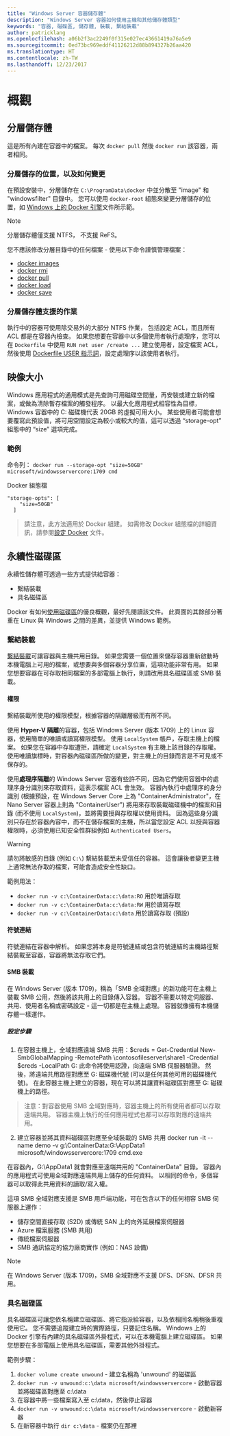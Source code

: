 ```yaml
---
title: "Windows Server 容器儲存體"
description: "Windows Server 容器如何使用主機和其他儲存體類型"
keywords: "容器, 磁碟區, 儲存體, 裝載, 繫結裝載"
author: patricklang
ms.openlocfilehash: a06b2f3ac2249f0f315e027ec43661419a76a5e9
ms.sourcegitcommit: 0ed73bc969eddf41126212d88b894327b26aa420
ms.translationtype: HT
ms.contentlocale: zh-TW
ms.lasthandoff: 12/23/2017
---
```

# <a name="overview"></a>概觀

<!-- Great diagram would be great! -->


## <a name="layer-storage"></a>分層儲存體

這是所有內建在容器中的檔案。 每次 `docker pull` 然後 `docker run` 該容器，兩者相同。


### <a name="where-layers-are-stored-and-how-to-change-it"></a>分層儲存的位置，以及如何變更

在預設安裝中，分層儲存在 `C:\ProgramData\docker` 中並分散至 "image" 和 "windowsfilter" 目錄中。 您可以使用 `docker-root` 組態來變更分層儲存的位置，如 [Windows 上的 Docker 引擎](docker/configure_docker_daemon.md)文件所示範。

> [!NOTE]
> 分層儲存體僅支援 NTFS， 不支援 ReFS。

您不應該修改分層目錄中的任何檔案 - 使用以下命令謹慎管理檔案：

- [docker images](https://docs.docker.com/engine/reference/commandline/images/)
- [docker rmi](https://docs.docker.com/engine/reference/commandline/rmi/)
- [docker pull](https://docs.docker.com/engine/reference/commandline/pull/)
- [docker load](https://docs.docker.com/engine/reference/commandline/load/)
- [docker save](https://docs.docker.com/engine/reference/commandline/save/)

### <a name="supported-operations-in-layer-storage"></a>分層儲存體支援的作業

執行中的容器可使用除交易外的大部分 NTFS 作業， 包括設定 ACL，而且所有 ACL 都是在容器內檢查。 如果您想要在容器中以多個使用者執行處理序，您可以在 `Dockerfile` 中使用 `RUN net user /create ...` 建立使用者，設定檔案 ACL，然後使用 [Dockerfile USER 指示詞](https://docs.docker.com/engine/reference/builder/#user)，設定處理序以該使用者執行。


##  <a name="image-size"></a>映像大小
Windows 應用程式的通用模式是先查詢可用磁碟空間量，再安裝或建立新的檔案，或做為清除暫存檔案的觸發程序。  以最大化應用程式相容性為目標，Windows 容器中的 C: 磁碟機代表 20GB 的虛擬可用大小。  某些使用者可能會想要覆寫此預設值，將可用空間設定為較小或較大的值，這可以透過 “storage-opt” 組態中的 “size” 選項完成。

### <a name="examples"></a>範例
命令列： `docker run --storage-opt "size=50GB" microsoft/windowsservercore:1709 cmd`

Docker 組態檔
```
"storage-opts": [
    "size=50GB"
  ]
```
> 請注意，此方法適用於 Docker 組建。
如需修改 Docker 組態檔的詳細資訊，請參閱[設定 Docker](https://docs.microsoft.com/en-us/virtualization/windowscontainers/manage-docker/configure-docker-daemon#configure-docker-with-configuration-file) 文件。


## <a name="persistent-volumes"></a>永續性磁碟區

永續性儲存體可透過一些方式提供給容器：

- 繫結裝載
- 具名磁碟區

Docker 有如何[使用磁碟區](https://docs.docker.com/engine/admin/volumes/volumes/)的優良概觀，最好先閱讀該文件。 此頁面的其餘部分著重在 Linux 與 Windows 之間的差異，並提供 Windows 範例。


### <a name="bind-mounts"></a>繫結裝載

[繫結裝載](https://docs.docker.com/engine/admin/volumes/bind-mounts/)可讓容器與主機共用目錄。 如果您需要一個位置來儲存容器重新啟動時本機電腦上可用的檔案，或想要與多個容器分享位置，這項功能非常有用。 如果您想要容器在可存取相同檔案的多部電腦上執行，則請改用具名磁碟區或 SMB 裝載。

#### <a name="permissions"></a>權限

繫結裝載所使用的權限模型，根據容器的隔離層級而有所不同。

使用 **Hyper-V 隔離**的容器，包括 Windows Server (版本 1709) 上的 Linux 容器，使用簡單的唯讀或讀寫權限模型。
使用 `LocalSystem` 帳戶，存取主機上的檔案。 如果您在容器中存取遭拒，請確定 `LocalSystem` 有主機上該目錄的存取權。
使用唯讀旗標時，對容器內磁碟區所做的變更，對主機上的目錄而言是不可見或不保存的。

使用**處理序隔離**的 Windows Server 容器有些許不同，因為它們使用容器中的處理序身分識別來存取資料，這表示檔案 ACL 會生效。
容器內執行中處理序的身分識別 (根據預設，在 Windows Server Core 上為 "ContainerAdministrator"，在 Nano Server 容器上則為 "ContainerUser") 將用來存取裝載磁碟機中的檔案和目錄 (而不使用 `LocalSystem`)，並將需要授與存取權以使用資料。
因為這些身分識別只存在於容器內容中，而不在儲存檔案的主機，所以當您設定 ACL 以授與容器權限時，必須使用已知安全性群組例如 `Authenticated Users`。

> [!WARNING]
> 請勿將敏感的目錄 (例如 `C:\`) 繫結裝載至未受信任的容器。 這會讓後者變更主機上通常無法存取的檔案，可能會造成安全性缺口。

範例用法： 

- `docker run -v c:\ContainerData:c:\data:RO` 用於唯讀存取
- `docker run -v c:\ContainerData:c:\data:RW` 用於讀寫存取
- `docker run -v c:\ContainerData:c:\data` 用於讀寫存取 (預設)

#### <a name="symlinks"></a>符號連結

符號連結在容器中解析。 如果您將本身是符號連結或包含符號連結的主機路徑繫結裝載至容器，容器將無法存取它們。

#### <a name="smb-mounts"></a>SMB 裝載

在 Windows Server (版本 1709)，稱為「SMB 全域對應」的新功能可在主機上裝載 SMB 公用，然後將該共用上的目錄傳入容器。 容器不需要以特定伺服器、共用、使用者名稱或密碼設定 - 這一切都是在主機上處理。 容器就像擁有本機儲存體一樣運作。

##### <a name="configuration-steps"></a>設定步驟

1. 在容器主機上，全域對應遠端 SMB 共用：$creds = Get-Credential New-SmbGlobalMapping -RemotePath \\contosofileserver\share1 -Credential $creds -LocalPath G: 此命令將使用認證，向遠端 SMB 伺服器驗證。 然後，將遠端共用路徑對應至 G: 磁碟機代號 (可以是任何其他可用的磁碟機代號)。 在此容器主機上建立的容器，現在可以將其讓資料磁碟區對應至 G: 磁碟機上的路徑。

> 注意：對容器使用 SMB 全域對應時，容器主機上的所有使用者都可以存取遠端共用。 容器主機上執行的任何應用程式也都可以存取對應的遠端共用。

2. 建立容器並將其資料磁碟區對應至全域裝載的 SMB 共用  docker run -it --name demo -v g:\ContainerData:G:\AppData1 microsoft/windowsservercore:1709 cmd.exe

在容器內，G:\AppData1 就會對應至遠端共用的 "ContainerData" 目錄。 容器內的應用程式可使用全域對應遠端共用上儲存的任何資料。 以相同的命令，多個容器可以取得此共用資料的讀取/寫入權。

這項 SMB 全域對應支援是 SMB 用戶端功能，可在包含以下的任何相容 SMB 伺服器上運作：

- 儲存空間直接存取 (S2D) 或傳統 SAN 上的向外延展檔案伺服器
- Azure 檔案服務 (SMB 共用)
- 傳統檔案伺服器
- SMB 通訊協定的協力廠商實作 (例如：NAS 設備)

> [!NOTE]
> 在 Windows Server (版本 1709)，SMB 全域對應不支援 DFS、DFSN、DFSR 共用。

### <a name="named-volumes"></a>具名磁碟區

具名磁碟區可讓您依名稱建立磁碟區、將它指派給容器，以及依相同名稱稍後重複使用它。 您不需要追蹤建立時的實際路徑，只要記住名稱。 Windows 上的 Docker 引擎有內建的具名磁碟區外掛程式，可以在本機電腦上建立磁碟區。 如果您想要在多部電腦上使用具名磁碟區，需要其他外掛程式。

範例步驟：

1. `docker volume create unwound` - 建立名稱為 'unwound' 的磁碟區
2. `docker run -v unwound:c:\data microsoft/windowsservercore` - 啟動容器並將磁碟區對應至 c:\data
3. 在容器中將一些檔案寫入至 c:\data，然後停止容器
4. `docker run -v unwound:c:\data microsoft/windowsservercore` - 啟動新容器
5. 在新容器中執行 `dir c:\data` - 檔案仍在那裡
